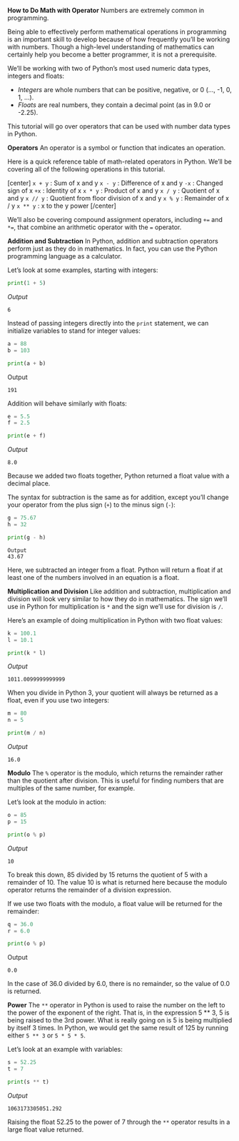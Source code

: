 **How to Do Math with Operator**
Numbers are extremely common in programming.

Being able to effectively perform mathematical operations in programming is an important skill to develop because of how frequently you’ll be working with numbers. Though a high-level understanding of mathematics can certainly help you become a better programmer, it is not a prerequisite.

We’ll be working with two of Python’s most used numeric data types, integers and floats:

- *Integers* are whole numbers that can be positive, negative, or 0 (…, -1, 0, 1, …).
- *Floats* are real numbers, they contain a decimal point (as in 9.0 or -2.25).

This tutorial will go over operators that can be used with number data types in Python.

**Operators**
An operator is a symbol or function that indicates an operation.

Here is a quick reference table of math-related operators in Python. We’ll be covering all of the following operations in this tutorial.

[center]
`x + y` : Sum of x and y
`x - y`	: Difference of x and y
`-x`	: Changed sign of x
`+x`	: Identity of x
`x * y`	: Product of x and y
`x / y`	: Quotient of x and y
`x // y`	: Quotient from floor division of x and y
`x % y`	: Remainder of x / y
`x ** y` :	x to the y power
[/center]

We’ll also be covering compound assignment operators, including `+=` and `*=`, that combine an arithmetic operator with the `=` operator.


**Addition and Subtraction**
In Python, addition and subtraction operators perform just as they do in mathematics. In fact, you can use the Python programming language as a calculator.

Let’s look at some examples, starting with integers:

```python
print(1 + 5)
```

*Output*
```text
6
```

Instead of passing integers directly into the `print` statement, we can initialize variables to stand for integer values:

```python
a = 88
b = 103

print(a + b)
```

Output
```text
191
```


Addition will behave similarly with floats:
```python
e = 5.5
f = 2.5

print(e + f)
```

*Output*
```text
8.0
```
Because we added two floats together, Python returned a float value with a decimal place.

The syntax for subtraction is the same as for addition, except you’ll change your operator from the plus sign (`+`) to the minus sign (`-`):

```python
g = 75.67
h = 32

print(g - h)
```

```text
Output
43.67
```

Here, we subtracted an integer from a float. Python will return a float if at least one of the numbers involved in an equation is a float.


**Multiplication and Division**
Like addition and subtraction, multiplication and division will look very similar to how they do in mathematics. The sign we’ll use in Python for multiplication is `*` and the sign we’ll use for division is `/`.

Here’s an example of doing multiplication in Python with two float values:

```python
k = 100.1
l = 10.1

print(k * l)
```

*Output*
```text
1011.0099999999999
```

When you divide in Python 3, your quotient will always be returned as a float, even if you use two integers:


```python
m = 80
n = 5

print(m / n)
```

*Output*
```text
16.0
```

**Modulo**
The `%` operator is the modulo, which returns the remainder rather than the quotient after division. This is useful for finding numbers that are multiples of the same number, for example.

Let’s look at the modulo in action:

```python
o = 85
p = 15

print(o % p)
```

*Output*
```text
10
```

To break this down, 85 divided by 15 returns the quotient of 5 with a remainder of 10. The value 10 is what is returned here because the modulo operator returns the remainder of a division expression.

If we use two floats with the modulo, a float value will be returned for the remainder:

```python
q = 36.0
r = 6.0

print(o % p)
```

Output
```text
0.0
```

In the case of 36.0 divided by 6.0, there is no remainder, so the value of 0.0 is returned.


**Power**
The `**` operator in Python is used to raise the number on the left to the power of the exponent of the right. That is, in the expression 5 ** 3, 5 is being raised to the 3rd power. What is really going on is 5 is being multiplied by itself 3 times. In Python, we would get the same result of 125 by running either `5 ** 3` or `5 * 5 * 5`.

Let’s look at an example with variables:

```python
s = 52.25
t = 7

print(s ** t)
```

*Output*
```text
1063173305051.292
```

Raising the float 52.25 to the power of 7 through the `**` operator results in a large float value returned.
